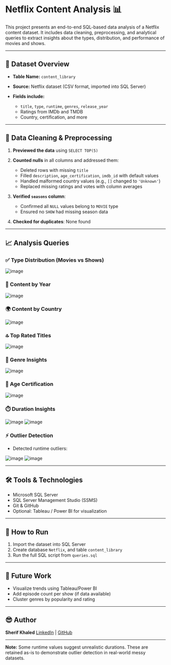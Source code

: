# Netflix Content Analysis 📊

This project presents an end-to-end SQL-based data analysis of a Netflix content dataset. It includes data cleaning, preprocessing, and analytical queries to extract insights about the types, distribution, and performance of movies and shows.

---

## 📁 Dataset Overview

* **Table Name:** `content_library`
* **Source:** Netflix dataset (CSV format, imported into SQL Server)
* **Fields include:**

  * `title`, `type`, `runtime`, `genres`, `release_year`
  * Ratings from IMDb and TMDB
  * Country, certification, and more

---

## 🧹 Data Cleaning & Preprocessing

1. **Previewed the data** using `SELECT TOP(5)`
2. **Counted nulls** in all columns and addressed them:

   * Deleted rows with missing `title`
   * Filled `description`, `age_certification`, `imdb_id` with default values
   * Handled malformed country values (e.g., `[]` changed to `'Unknown'`)
   * Replaced missing ratings and votes with column averages
     
3. **Verified `seasons` column**:

   * Confirmed all `NULL` values belong to `MOVIE` type
   * Ensured no `SHOW` had missing season data
    
4. **Checked for duplicates**: None found

---

## 📈 Analysis Queries

### ✅ Type Distribution (Movies vs Shows)

![image](https://github.com/user-attachments/assets/a5d3a734-d5e9-46ff-b476-a18ad343279b)

### 📅 Content by Year

![image](https://github.com/user-attachments/assets/8769d92e-ee8f-4cac-8d43-ecd5bad45eb4)

### 🌍 Content by Country

![image](https://github.com/user-attachments/assets/1954ff78-3a75-44d4-bcf9-218d7c4bfc95)

### 🔝 Top Rated Titles

![image](https://github.com/user-attachments/assets/f246cdbb-341c-4150-bed2-e43047a7117a)

### 🎥 Genre Insights

![image](https://github.com/user-attachments/assets/64643cb3-9b80-4711-b5df-49f3299284f5)


### 📃 Age Certification

![image](https://github.com/user-attachments/assets/0923a567-cdfd-412f-a6f9-bde053e9fde6)

### ⏱️ Duration Insights

![image](https://github.com/user-attachments/assets/f3dfff66-1253-40b5-a556-64ad83d296dc)
![image](https://github.com/user-attachments/assets/e380943f-5d27-43c2-8973-6e9b84365dd2)


### ⚡ Outlier Detection

* Detected runtime outliers:

![image](https://github.com/user-attachments/assets/437d604a-2b60-4b77-9e1b-198567c7252d)
![image](https://github.com/user-attachments/assets/c6ae02af-210c-4656-86d8-4b46a24b654e)

---

## 🛠️ Tools & Technologies

* Microsoft SQL Server
* SQL Server Management Studio (SSMS)
* Git & GitHub
* Optional: Tableau / Power BI for visualization

---

## 🔸 How to Run

1. Import the dataset into SQL Server
2. Create database `Netflix`, and table `content_library`
3. Run the full SQL script from `queries.sql`

---

## 🚀 Future Work

* Visualize trends using Tableau/Power BI
* Add episode count per show (if data available)
* Cluster genres by popularity and rating

---

## 😎 Author

**Sherif Khaled**
[LinkedIn](https://www.linkedin.com/in/sherifkhaled01/) | [GitHub](https://github.com/SherifKhaled01)

---

**Note:** Some runtime values suggest unrealistic durations. These are retained as-is to demonstrate outlier detection in real-world messy datasets.
